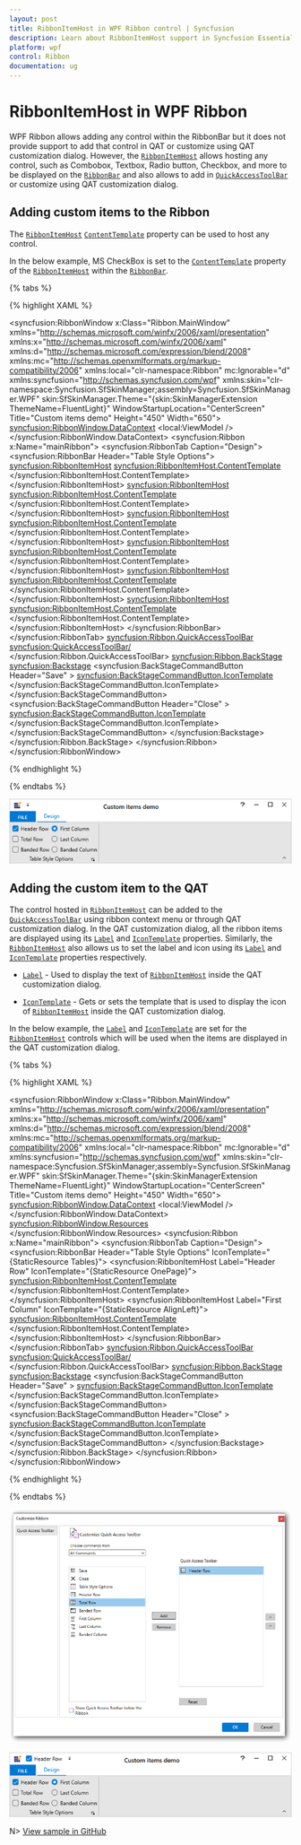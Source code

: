 ```yaml
---
layout: post
title: RibbonItemHost in WPF Ribbon control | Syncfusion
description: Learn about RibbonItemHost support in Syncfusion Essential Studio WPF Ribbon control, its elements and more.
platform: wpf
control: Ribbon
documentation: ug
---
```

# RibbonItemHost in WPF Ribbon

WPF Ribbon allows adding any control within the RibbonBar but it does not provide support to add that control in QAT or customize using QAT customization dialog. However, the [`RibbonItemHost`](https://help.syncfusion.com/cr/wpf/Syncfusion.Windows.Tools.Controls.RibbonItemHost.html) allows hosting any control, such as Combobox, Textbox, Radio button, Checkbox, and more to be displayed on the [`RibbonBar`](https://help.syncfusion.com/cr/wpf/Syncfusion.Windows.Tools.Controls.RibbonBar.html) and also allows to add in [`QuickAccessToolBar`](https://help.syncfusion.com/cr/wpf/Syncfusion.Windows.Tools.Controls.QuickAccessToolBar.html) or customize using QAT customization dialog.

## Adding custom items to the Ribbon

The [`RibbonItemHost`](https://help.syncfusion.com/cr/wpf/Syncfusion.Windows.Tools.Controls.RibbonItemHost.html) [`ContentTemplate`](https://help.syncfusion.com/cr/wpf/Syncfusion.Windows.Tools.Controls.RibbonItemHost.html#Syncfusion_Windows_Tools_Controls_RibbonItemHost_ContentTemplate) property can be used to host any control.

In the below example, MS CheckBox is set to the [`ContentTemplate`](https://help.syncfusion.com/cr/wpf/Syncfusion.Windows.Tools.Controls.RibbonItemHost.html#Syncfusion_Windows_Tools_Controls_RibbonItemHost_ContentTemplate) property of the [`RibbonItemHost`](https://help.syncfusion.com/cr/wpf/Syncfusion.Windows.Tools.Controls.RibbonItemHost.html) within the [`RibbonBar`](https://help.syncfusion.com/cr/wpf/Syncfusion.Windows.Tools.Controls.RibbonBar.html). 

{% tabs %}

{% highlight XAML %}

<syncfusion:RibbonWindow x:Class="Ribbon.MainWindow"
        xmlns="http://schemas.microsoft.com/winfx/2006/xaml/presentation"
        xmlns:x="http://schemas.microsoft.com/winfx/2006/xaml"
        xmlns:d="http://schemas.microsoft.com/expression/blend/2008"
        xmlns:mc="http://schemas.openxmlformats.org/markup-compatibility/2006"
        xmlns:local="clr-namespace:Ribbon"
        mc:Ignorable="d"
        xmlns:syncfusion="http://schemas.syncfusion.com/wpf"
        xmlns:skin="clr-namespace:Syncfusion.SfSkinManager;assembly=Syncfusion.SfSkinManager.WPF"
        skin:SfSkinManager.Theme="{skin:SkinManagerExtension ThemeName=FluentLight}"
        WindowStartupLocation="CenterScreen" 
        Title="Custom items demo" Height="450" Width="650">
    <syncfusion:RibbonWindow.DataContext>
        <local:ViewModel />
    </syncfusion:RibbonWindow.DataContext>
    <Grid>
        <syncfusion:Ribbon x:Name="mainRibbon">
            <syncfusion:RibbonTab Caption="Design">
                <syncfusion:RibbonBar Header="Table Style Options">
                    <syncfusion:RibbonItemHost>
                        <syncfusion:RibbonItemHost.ContentTemplate>
                            <DataTemplate>
                                <CheckBox Content="Header Row" Height="22"/>
                            </DataTemplate>
                        </syncfusion:RibbonItemHost.ContentTemplate>
                    </syncfusion:RibbonItemHost>
                    <syncfusion:RibbonItemHost>
                        <syncfusion:RibbonItemHost.ContentTemplate>
                            <DataTemplate>
                                <CheckBox Content="Total Row" Height="22"/>
                            </DataTemplate>
                        </syncfusion:RibbonItemHost.ContentTemplate>
                    </syncfusion:RibbonItemHost>
                    <syncfusion:RibbonItemHost>
                        <syncfusion:RibbonItemHost.ContentTemplate>
                            <DataTemplate>
                                <CheckBox Content="Banded Row" Height="22"/>
                            </DataTemplate>
                        </syncfusion:RibbonItemHost.ContentTemplate>
                    </syncfusion:RibbonItemHost>
                    <syncfusion:RibbonItemHost>
                        <syncfusion:RibbonItemHost.ContentTemplate>
                            <DataTemplate>
                                <RadioButton Margin="4,0,0,0" Content="First Column" Height="22"/>
                            </DataTemplate>
                        </syncfusion:RibbonItemHost.ContentTemplate>
                    </syncfusion:RibbonItemHost>
                    <syncfusion:RibbonItemHost>
                        <syncfusion:RibbonItemHost.ContentTemplate>
                            <DataTemplate>
                                <RadioButton Margin="4,0,0,0" Content="Last Column" Height="22"/>
                            </DataTemplate>
                        </syncfusion:RibbonItemHost.ContentTemplate>
                    </syncfusion:RibbonItemHost>
                    <syncfusion:RibbonItemHost>
                        <syncfusion:RibbonItemHost.ContentTemplate>
                            <DataTemplate>
                                <RadioButton Margin="4,0,0,0" Content="Banded Column" Height="22"/>
                            </DataTemplate>
                        </syncfusion:RibbonItemHost.ContentTemplate>
                    </syncfusion:RibbonItemHost>
                </syncfusion:RibbonBar>
            </syncfusion:RibbonTab>
            <syncfusion:Ribbon.QuickAccessToolBar>
                <syncfusion:QuickAccessToolBar/>
            </syncfusion:Ribbon.QuickAccessToolBar>
            <syncfusion:Ribbon.BackStage>
                <syncfusion:Backstage>
                    <syncfusion:BackStageCommandButton Header="Save" >
                        <syncfusion:BackStageCommandButton.IconTemplate>
                            <DataTemplate>
                                <Path Width="12" Height="12" HorizontalAlignment="Center" VerticalAlignment="Center"
                         Data="M5.0000019,11 L5.0000019,15 11.000002,15 11.000002,11 z M4.0000019,1 L4.0000019,6 12.000002,6 12.000002,1 z M1,1 L1,13.174 2.7160001,15 4.0000019,15 4.0000019,10 12.000002,10 12.000002,15 15,15 15,1 13.000002,1 13.000002,7 3.0000019,7 3.0000019,1 z M0,0 L3.0000019,0 13.000002,0 16,0 16,16 12.000002,16 4.0000019,16 2.2840004,16 0,13.57 z"
                         Fill="{Binding RelativeSource={RelativeSource Mode=Self}, Path=(TextBlock.Foreground)}" Stretch="Uniform" />
                            </DataTemplate>
                        </syncfusion:BackStageCommandButton.IconTemplate>
                    </syncfusion:BackStageCommandButton>
                    <syncfusion:BackStageCommandButton Header="Close" >
                        <syncfusion:BackStageCommandButton.IconTemplate>
                            <DataTemplate>
                                <Grid Width="12" Height="12" HorizontalAlignment="Center" VerticalAlignment="Center" SnapsToDevicePixels="true">
                                    <Path
                                        Width="12" Height="12" HorizontalAlignment="Center" VerticalAlignment="Center"
                                        Data="M1.4139423,0L7.0029922,5.5845888 12.592018,0 14.006015,1.4149939 8.4180527,6.9985202 14.006,12.582007 12.591996,13.997001 7.0030056,8.4124444 1.4140122,13.997001 1.5026823E-05,12.582007 5.5879484,6.9985092 0,1.4149939z "
                                        Fill="{Binding RelativeSource={RelativeSource Mode=Self}, Path=(TextBlock.Foreground)}" 
                                        SnapsToDevicePixels="True" Stretch="Fill" />
                                </Grid>
                            </DataTemplate>
                        </syncfusion:BackStageCommandButton.IconTemplate>
                    </syncfusion:BackStageCommandButton>
                </syncfusion:Backstage>
            </syncfusion:Ribbon.BackStage>
        </syncfusion:Ribbon>
    </Grid>
</syncfusion:RibbonWindow>

{% endhighlight %}

{% endtabs %}

![WPF Ribbon Custom Items in RibbonBar](RibbonCustomItem_images/wpf-ribbon-custom-items-in-ribbonbar.png)

## Adding the custom item to the QAT

The control hosted in [`RibbonItemHost`](https://help.syncfusion.com/cr/wpf/Syncfusion.Windows.Tools.Controls.RibbonItemHost.html) can be added to the [`QuickAccessToolBar`](https://help.syncfusion.com/cr/wpf/Syncfusion.Windows.Tools.Controls.QuickAccessToolBar.html) using ribbon context menu or through QAT customization dialog. In the QAT customization dialog, all the ribbon items are displayed using its [`Label`](https://help.syncfusion.com/cr/wpf/Syncfusion.Windows.Tools.Controls.RibbonItemsControl.html#Syncfusion_Windows_Tools_Controls_RibbonItemsControl_Label) and [`IconTemplate`](https://help.syncfusion.com/cr/wpf/Syncfusion.Windows.Tools.Controls.RibbonItemsControl.html#Syncfusion_Windows_Tools_Controls_RibbonItemsControl_IconTemplate) properties. Similarly, the [`RibbonItemHost`](https://help.syncfusion.com/cr/wpf/Syncfusion.Windows.Tools.Controls.RibbonItemHost.html) also allows us to set the label and icon using its [`Label`](https://help.syncfusion.com/cr/wpf/Syncfusion.Windows.Tools.Controls.RibbonItemHost.html#Syncfusion_Windows_Tools_Controls_RibbonItemHost_Label) and [`IconTemplate`](https://help.syncfusion.com/cr/wpf/Syncfusion.Windows.Tools.Controls.RibbonItemHost.html#Syncfusion_Windows_Tools_Controls_RibbonItemHost_IconTemplate) properties respectively.

* [`Label`](https://help.syncfusion.com/cr/wpf/Syncfusion.Windows.Tools.Controls.RibbonItemHost.html#Syncfusion_Windows_Tools_Controls_RibbonItemHost_Label) - Used to display the text of [`RibbonItemHost`](https://help.syncfusion.com/cr/wpf/Syncfusion.Windows.Tools.Controls.RibbonItemHost.html) inside the QAT customization dialog.

* [`IconTemplate`](https://help.syncfusion.com/cr/wpf/Syncfusion.Windows.Tools.Controls.RibbonItemHost.html#Syncfusion_Windows_Tools_Controls_RibbonItemHost_IconTemplate) - Gets or sets the template that is used to display the icon of [`RibbonItemHost`](https://help.syncfusion.com/cr/wpf/Syncfusion.Windows.Tools.Controls.RibbonItemHost.html) inside the QAT customization dialog.

In the below example, the [`Label`](https://help.syncfusion.com/cr/wpf/Syncfusion.Windows.Tools.Controls.RibbonItemHost.html#Syncfusion_Windows_Tools_Controls_RibbonItemHost_Label) and [`IconTemplate`](https://help.syncfusion.com/cr/wpf/Syncfusion.Windows.Tools.Controls.RibbonItemHost.html#Syncfusion_Windows_Tools_Controls_RibbonItemHost_IconTemplate) are set for the [`RibbonItemHost`](https://help.syncfusion.com/cr/wpf/Syncfusion.Windows.Tools.Controls.RibbonItemHost.html) controls which will be used when the items are displayed in the QAT customization dialog. 

{% tabs %}

{% highlight XAML %}

<syncfusion:RibbonWindow x:Class="Ribbon.MainWindow"
        xmlns="http://schemas.microsoft.com/winfx/2006/xaml/presentation"
        xmlns:x="http://schemas.microsoft.com/winfx/2006/xaml"
        xmlns:d="http://schemas.microsoft.com/expression/blend/2008"
        xmlns:mc="http://schemas.openxmlformats.org/markup-compatibility/2006"
        xmlns:local="clr-namespace:Ribbon"
        mc:Ignorable="d"
        xmlns:syncfusion="http://schemas.syncfusion.com/wpf"
        xmlns:skin="clr-namespace:Syncfusion.SfSkinManager;assembly=Syncfusion.SfSkinManager.WPF"
        skin:SfSkinManager.Theme="{skin:SkinManagerExtension ThemeName=FluentLight}"
        WindowStartupLocation="CenterScreen" 
        Title="Custom items demo" Height="450" Width="650">
    <syncfusion:RibbonWindow.DataContext>
        <local:ViewModel />
    </syncfusion:RibbonWindow.DataContext>
    <syncfusion:RibbonWindow.Resources>
        <DataTemplate x:Key="OnePage">
            <Grid>
                <Path
                        Width="13"
                        Height="16"
                        Margin="0.5"
                        Data="M0,0 L11,0 11,15 0,15 z"
                        Fill="White"
                        Stretch="Fill" />
                <Path
                         Margin="1"
                         Data="M1,1 L1,15 11,15 11,1 z M0,0 L12,0 12,4.158 12,5.0689998 12,16 0,16 z"
                         Fill="#FF3A3A38"
                         Stretch="Fill" />
                <Path
                         Margin="3"
                         Data="M0,8.9999991 L5.9999999,8.9999991 5.9999999,9.999999 0,9.999999 z M3.2782552E-06,5.9999998 L6.0000033,5.9999998 6.0000033,6.9999996 3.2782552E-06,6.9999996 z M3.2782552E-06,2.9999995 L6.0000033,2.9999995 6.0000033,3.9999995 3.2782552E-06,3.9999995 z M3.4272668E-06,0 L6.0000033,0 6.0000033,0.99999952 3.4272668E-06,0.99999952 z"
                         Fill="#FF797774"
                         Stretch="Fill" />
            </Grid>
        </DataTemplate>
        <DataTemplate x:Key="AlignLeft">
            <Path
                        x:Name="Align_Left1"
                        Width="14"
                        Height="13"
                        Margin="2,0"
                        HorizontalAlignment="Left"
                        VerticalAlignment="Bottom"
                        Data="M0,12 L10,12 10,13 0,13 z M0,8 L14,8 14,9 0,9 z M0,4 L10,4 10,5 0,5 z M0,0 L14,0 14,1 0,1 z"
                        Fill="{Binding RelativeSource={RelativeSource Mode=Self}, Path=(TextBlock.Foreground)}"
                        Stretch="Fill" />
        </DataTemplate>
        <DataTemplate x:Key="Tables">
            <Grid MaxHeight="32" MaxWidth="32">
                <Path
                          Margin="0.5,4.5,0.5,0.5"
                          Data="M0,0 L27,0 27,23 0,23 z"
                          Fill="White"
                          Stretch="Fill" />
                <Path
                          Height="4"
                          Margin="0.5,0.5,0.5,0"
                          VerticalAlignment="Top"
                          Data="M0,0 L27,0 27,4 0,4 z"
                          Fill="#FFC8C6C4"
                          Stretch="Fill" />
                <Path
                          Margin="1,5,1,1"
                          Data="M9,8 L9,14 17,14 17,8 z M8,0 L9,0 9,7 17,7 17,0 18,0 18,7 26,7 26,8 18,8 18,14 26,14 26,15 18,15 18,22 17,22 17,15 9,15 9,22 8,22 8,15 0,15 0,14 8,14&#xa;8,8 0,8 0,7 8,7 z"
                          Fill="#FF797774"
                          Stretch="Fill" />
                <Path
                          Data="M0.99999994,5.0000001 L0.99999994,27 27,27 27,5.0000001 z M0.99999994,1 L0.99999994,4.0000002 27,4.0000002 27,1 z M0,0 L28,0 28,4.0000002 28,5.0000001 28,28 0,28 0,5.0000001 0,4.0000002 z"
                          Fill="#FF3A3A38"
                          Stretch="Fill" />
            </Grid>
        </DataTemplate>
    </syncfusion:RibbonWindow.Resources>
    <Grid>
        <syncfusion:Ribbon x:Name="mainRibbon">
            <syncfusion:RibbonTab Caption="Design">
                <syncfusion:RibbonBar Header="Table Style Options" IconTemplate="{StaticResource Tables}">
                    <syncfusion:RibbonItemHost Label="Header Row" IconTemplate="{StaticResource OnePage}">
                        <syncfusion:RibbonItemHost.ContentTemplate>
                            <DataTemplate>
                                <CheckBox Content="Header Row" Height="22"/>
                            </DataTemplate>
                        </syncfusion:RibbonItemHost.ContentTemplate>
                    </syncfusion:RibbonItemHost>
                    <syncfusion:RibbonItemHost Label="First Column" IconTemplate="{StaticResource AlignLeft}">
                        <syncfusion:RibbonItemHost.ContentTemplate>
                            <DataTemplate>
                                <RadioButton Margin="4,0,0,0" Content="First Column" Height="22"/>
                            </DataTemplate>
                        </syncfusion:RibbonItemHost.ContentTemplate>
                    </syncfusion:RibbonItemHost>
                </syncfusion:RibbonBar>
            </syncfusion:RibbonTab>
            <syncfusion:Ribbon.QuickAccessToolBar>
                <syncfusion:QuickAccessToolBar/>
            </syncfusion:Ribbon.QuickAccessToolBar>
            <syncfusion:Ribbon.BackStage>
                <syncfusion:Backstage>
                    <syncfusion:BackStageCommandButton Header="Save" >
                        <syncfusion:BackStageCommandButton.IconTemplate>
                            <DataTemplate>
                                <Path Width="12" Height="12" HorizontalAlignment="Center" VerticalAlignment="Center"
                         Data="M5.0000019,11 L5.0000019,15 11.000002,15 11.000002,11 z M4.0000019,1 L4.0000019,6 12.000002,6 12.000002,1 z M1,1 L1,13.174 2.7160001,15 4.0000019,15 4.0000019,10 12.000002,10 12.000002,15 15,15 15,1 13.000002,1 13.000002,7 3.0000019,7 3.0000019,1 z M0,0 L3.0000019,0 13.000002,0 16,0 16,16 12.000002,16 4.0000019,16 2.2840004,16 0,13.57 z"
                         Fill="{Binding RelativeSource={RelativeSource Mode=Self}, Path=(TextBlock.Foreground)}" Stretch="Uniform" />
                            </DataTemplate>
                        </syncfusion:BackStageCommandButton.IconTemplate>
                    </syncfusion:BackStageCommandButton>
                    <syncfusion:BackStageCommandButton Header="Close" >
                        <syncfusion:BackStageCommandButton.IconTemplate>
                            <DataTemplate>
                                <Grid Width="12" Height="12" HorizontalAlignment="Center" VerticalAlignment="Center" SnapsToDevicePixels="true">
                                    <Path
                                        Width="12" Height="12" HorizontalAlignment="Center" VerticalAlignment="Center"
                                        Data="M1.4139423,0L7.0029922,5.5845888 12.592018,0 14.006015,1.4149939 8.4180527,6.9985202 14.006,12.582007 12.591996,13.997001 7.0030056,8.4124444 1.4140122,13.997001 1.5026823E-05,12.582007 5.5879484,6.9985092 0,1.4149939z "
                                        Fill="{Binding RelativeSource={RelativeSource Mode=Self}, Path=(TextBlock.Foreground)}" 
                                        SnapsToDevicePixels="True" Stretch="Fill" />
                                </Grid>
                            </DataTemplate>
                        </syncfusion:BackStageCommandButton.IconTemplate>
                    </syncfusion:BackStageCommandButton>
                </syncfusion:Backstage>
            </syncfusion:Ribbon.BackStage>
        </syncfusion:Ribbon>
    </Grid>
</syncfusion:RibbonWindow>

{% endhighlight %}

{% endtabs %}

![WPF Ribbon Custom Items in MoreCommands Window](RibbonCustomItem_images/wpf-ribbon-custom-items-in-morecommands-window.png)

![WPF Ribbon Custom Items in QAT](RibbonCustomItem_images/wpf-ribbon-custom-items-in-QAT.png)

 N> [View sample in GitHub](https://github.com/SyncfusionExamples/syncfusion-wpf-ribbon-examples/tree/main/Samples/Adding-custom-items-to-the-ribbon)
